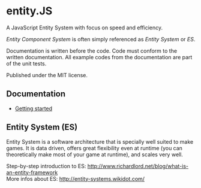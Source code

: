 entity.JS
=========


A JavaScript Entity System with focus on speed and efficiency.

_Entity Component System_ is often simply referenced as _Entity System_ or _ES_.

Documentation is written before the code. Code must conform to the written documentation. All example codes from the documentation are part of the unit tests.

Published under the MIT license.

## Documentation

- [Getting started](doc/gettingstarted.md)

## Entity System (ES)

Entity System is a software architecture that is specially well suited to make games. It is data driven, offers great flexibility even at runtime (you can theoretically make most of your game at runtime), and scales very well.

Step-by-step introduction to ES: http://www.richardlord.net/blog/what-is-an-entity-framework  
More infos about ES: http://entity-systems.wikidot.com/

